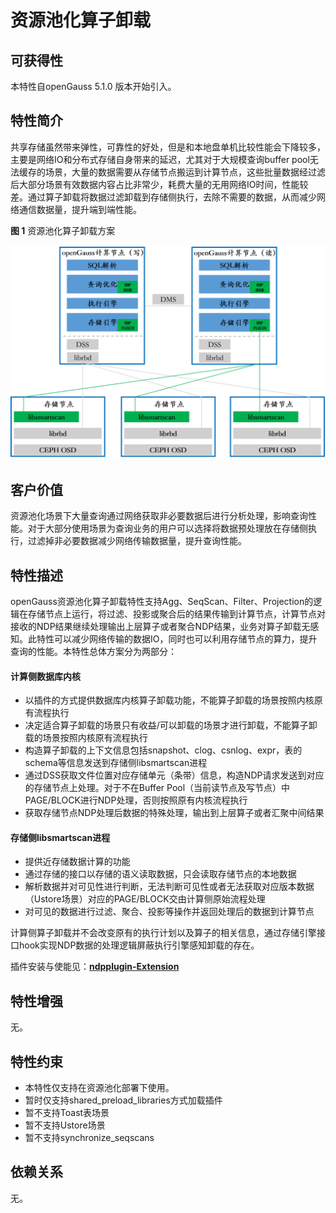 # 资源池化算子卸载

## 可获得性<a name="section15406143204715"></a>

本特性自openGauss 5.1.0 版本开始引入。

## 特性简介<a name="section740615433477"></a>

共享存储虽然带来弹性，可靠性的好处，但是和本地盘单机比较性能会下降较多，主要是网络IO和分布式存储自身带来的延迟，尤其对于大规模查询buffer pool无法缓存的场景，大量的数据需要从存储节点搬运到计算节点，这些批量数据经过滤后大部分场景有效数据内容占比非常少，耗费大量的无用网络IO时间，性能较差。通过算子卸载将数据过滤卸载到存储侧执行，去除不需要的数据，从而减少网络通信数据量，提升端到端性能。

**图 1**  资源池化算子卸载方案<a name="fig114741818101675"></a>  


![](figures/near-data-process.png)

## 客户价值<a name="section13406743164715"></a>

资源池化场景下大量查询通过网络获取非必要数据后进行分析处理，影响查询性能。对于大部分使用场景为查询业务的用户可以选择将数据预处理放在存储侧执行，过滤掉非必要数据减少网络传输数据量，提升查询性能。

## 特性描述<a name="section16406154310471"></a>

openGauss资源池化算子卸载特性支持Agg、SeqScan、Filter、Projection的逻辑在存储节点上运行，将过滤、投影或聚合后的结果传输到计算节点，计算节点对接收的NDP结果继续处理输出上层算子或者聚合NDP结果，业务对算子卸载无感知。此特性可以减少网络传输的数据IO，同时也可以利用存储节点的算力，提升查询的性能。本特性总体方案分为两部分：

#### 计算侧数据库内核
- 以插件的方式提供数据库内核算子卸载功能，不能算子卸载的场景按照内核原有流程执行
- 决定适合算子卸载的场景只有收益/可以卸载的场景才进行卸载，不能算子卸载的场景按照内核原有流程执行
- 构造算子卸载的上下文信息包括snapshot、clog、csnlog、expr，表的schema等信息发送到存储侧libsmartscan进程
- 通过DSS获取文件位置对应存储单元（条带）信息，构造NDP请求发送到对应的存储节点上处理。对于不在Buffer Pool（当前读节点及写节点）中PAGE/BLOCK进行NDP处理，否则按照原有内核流程执行
- 获取存储节点NDP处理后数据的特殊处理，输出到上层算子或者汇聚中间结果
#### 存储侧libsmartscan进程
- 提供近存储数据计算的功能
- 通过存储的接口以存储的语义读取数据，只会读取存储节点的本地数据
- 解析数据并对可见性进行判断，无法判断可见性或者无法获取对应版本数据（Ustore场景）对应的PAGE/BLOCK交由计算侧原始流程处理
- 对可见的数据进行过滤、聚合、投影等操作并返回处理后的数据到计算节点

计算侧算子卸载并不会改变原有的执行计划以及算子的相关信息，通过存储引擎接口hook实现NDP数据的处理逻辑屏蔽执行引擎感知卸载的存在。

插件安装与使能见：**[ndpplugin-Extension](../ExtensionReference/ndpplugin-Extension.md)**

## 特性增强<a name="section1340684315478"></a>

无。

## 特性约束<a name="section06531946143616"></a>

-   本特性仅支持在资源池化部署下使用。
- 暂时仅支持shared_preload_libraries方式加载插件
- 暂不支持Toast表场景
- 暂不支持Ustore场景
- 暂不支持synchronize_seqscans

## 依赖关系<a name="section8406643144716"></a>
无。


